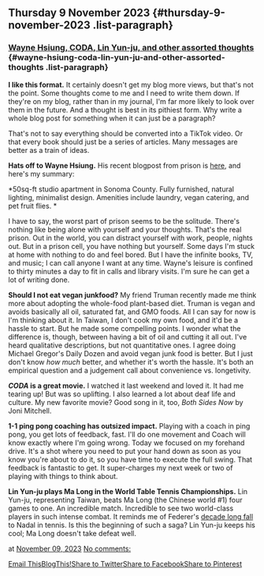 ## Thursday 9 November 2023 {#thursday-9-november-2023 .list-paragraph}

### [Wayne Hsiung, CODA, Lin Yun-ju, and other assorted thoughts](https://www.rohanprasad.org/2023/11/wayne-hsiung-coda-lin-yun-ju-and-other.html)  {#wayne-hsiung-coda-lin-yun-ju-and-other-assorted-thoughts .list-paragraph}

**I like this format.** It certainly doesn\'t get my blog more views,
but that\'s not the point. Some thoughts come to me and I need to write
them down. If they\'re on my blog, rather than in my journal, I\'m far
more likely to look over them in the future. And a thought is best in
its pithiest form. Why write a whole blog post for something when it can
just be a paragraph?

That\'s not to say everything should be converted into a TikTok video.
Or that every book should just be a series of articles. Many messages
are better as a train of ideas.

**Hats off to Wayne Hsiung.** His recent blogpost from prison is
[here](https://blog.simpleheart.org/p/the-transformative-power-of-suffering),
and here\'s my summary:

*50sq-ft studio apartment in Sonoma County. Fully furnished, natural
lighting, minimalist design. Amenities include laundry, vegan catering,
and pet fruit flies. *

I have to say, the worst part of prison seems to be the solitude.
There\'s nothing like being alone with yourself and your thoughts.
That\'s the real prison. Out in the world, you can distract yourself
with work, people, nights out. But in a prison cell, you have nothing
but yourself. Some days I\'m stuck at home with nothing to do and feel
bored. But I have the infinite books, TV, and music; I can call anyone I
want at any time. Wayne\'s leisure is confined to thirty minutes a day
to fit in calls and library visits. I\'m sure he can get a lot of
writing done. 

**Should I not eat vegan junkfood?** My friend Truman recently made me
think more about adopting the whole-food plant-based diet. Truman is
vegan and avoids basically all oil, saturated fat, and GMO foods. All I
can say for now is I\'m thinking about it. In Taiwan, I don\'t cook my
own food, and it\'d be a hassle to start. But he made some compelling
points. I wonder what the difference is, though, between having a bit of
oil and cutting it all out. I\'ve heard qualitative descriptions, but
not quantitative ones. I agree doing Michael Gregor\'s Daily Dozen and
avoid vegan junk food is better. But I just don\'t know *how much*
better, and whether it\'s worth the hassle. It\'s both an empirical
question and a judgement call about convenience vs. longetivity.

***CODA* is a great movie.** I watched it last weekend and loved it. It
had me tearing up! But was so uplifting. I also learned a lot about deaf
life and culture. My new favorite movie? Good song in it, too, *Both
Sides Now* by Joni Mitchell.

**1-1 ping pong coaching has outsized impact.** Playing with a coach in
ping pong, you get lots of feedback, fast. I\'ll do one movement and
Coach will know exactly where I\'m going wrong. Today we focused on my
forehand drive. It\'s a shot where you need to put your hand down as
soon as you know you\'re about to do it, so you have time to execute the
full swing. That feedback is fantastic to get. It super-charges my next
week or two of playing with things to think about.

**Lin Yun-ju plays Ma Long in the World Table Tennis Championships.**
Lin Yun-ju, representing Taiwan, beats Ma Long (the Chinese world #1)
four games to one. An incredible match. Incredible to see two
world-class players in such intense combat. It reminds me of Federer\'s
[decade long fall](https://en.wikipedia.org/wiki/Federer–Nadal_rivalry)
to Nadal in tennis. Is this the beginning of such a saga? Lin Yun-ju
keeps his cool; Ma Long doesn\'t take defeat well.

at [November 09,
2023](https://www.rohanprasad.org/2023/11/wayne-hsiung-coda-lin-yun-ju-and-other.html)
[No
comments:](https://www.rohanprasad.org/2023/11/wayne-hsiung-coda-lin-yun-ju-and-other.html#comment-form)

[Email
This](https://www.blogger.com/share-post.g?blogID=597296393545314941&postID=3110371231121805896&target=email)[BlogThis!](https://www.blogger.com/share-post.g?blogID=597296393545314941&postID=3110371231121805896&target=blog)[Share
to
Twitter](https://www.blogger.com/share-post.g?blogID=597296393545314941&postID=3110371231121805896&target=twitter)[Share
to
Facebook](https://www.blogger.com/share-post.g?blogID=597296393545314941&postID=3110371231121805896&target=facebook)[Share
to
Pinterest](https://www.blogger.com/share-post.g?blogID=597296393545314941&postID=3110371231121805896&target=pinterest)

